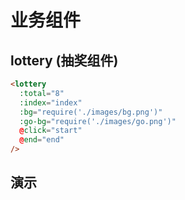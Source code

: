 # 业务组件

## lottery (抽奖组件)
```html
<lottery 
  :total="8"
  :index="index" 
  :bg="require('./images/bg.png')" 
  :go-bg="require('./images/go.png')" 
  @click="start" 
  @end="end" 
/>
```

## 演示

<lottery />